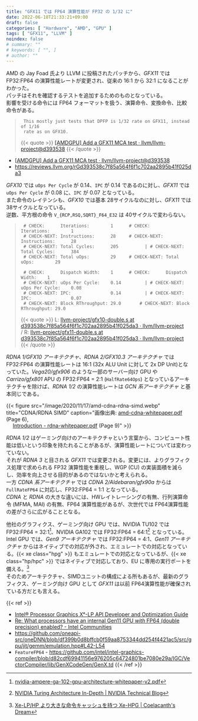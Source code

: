 ```yaml
---
title: "GFX11 では FP64 演算性能が FP32 の 1/32 に"
date: 2022-06-18T21:33:21+09:00
draft: false
categories: [ "Hardware", "AMD", "GPU" ]
tags: [ "GFX11", "LLVM" ]
noindex: false
# summary: ""
# keywords: [ "", ]
# author: ""
---
```


AMD の Jay Foad 氏より LLVM に投稿されたパッチから、*GFX11* では FP32:FP64 の演算性能レートが変更され、従来の 16:1 から 32:1 になることがわかった。  
パッチはそれを確認するテストを追加するためのものとなっている。  
影響を受ける命令には FP64 フォーマットを扱う、演算命令、変換命令、比較命令がある。  

 > 		This mostly just tests that DPFP is 1/32 rate on GFX11, instead of 1/16
 > 		rate as on GFX10.
 >
 > {{< quote >}} [[AMDGPU] Add a GFX11 MCA test · llvm/llvm-project@d393538](https://github.com/llvm/llvm-project/commit/d393538c7f85a564f6f1c702aa2895b41f025da3) {{< /quote >}}

 * [[AMDGPU] Add a GFX11 MCA test · llvm/llvm-project@d393538](https://github.com/llvm/llvm-project/commit/d393538c7f85a564f6f1c702aa2895b41f025da3)
 * <https://reviews.llvm.org/rGd393538c7f85a564f6f1c702aa2895b41f025da3>

*GFX10* では `uOps Per Cycle` が 0.14、`IPC` が 0.14 であるのに対し、*GFX11* では `uOps Per Cycle` が 0.08 に、`IPC` が 0.07 となっている。  
また命令のレイテンシも、*GFX10* では基本 28サイクルなのに対し、*GFX11* では 38サイクルとなっている。  
逆数、平方根の命令 `V_{RCP,RSQ,SQRT}_F64_E32` は 40サイクルで変わらない。  

 > 		# CHECK:      Iterations:        1		# CHECK:      Iterations:        1
 > 		# CHECK-NEXT: Instructions:      28		# CHECK-NEXT: Instructions:      28
 > 		# CHECK-NEXT: Total Cycles:      205	      |	# CHECK-NEXT: Total Cycles:      384
 > 		# CHECK-NEXT: Total uOps:        29		# CHECK-NEXT: Total uOps:        29
 > 		
 > 		# CHECK:      Dispatch Width:    1		# CHECK:      Dispatch Width:    1
 > 		# CHECK-NEXT: uOps Per Cycle:    0.14	      |	# CHECK-NEXT: uOps Per Cycle:    0.08
 > 		# CHECK-NEXT: IPC:               0.14	      |	# CHECK-NEXT: IPC:               0.07
 > 		# CHECK-NEXT: Block RThroughput: 29.0		# CHECK-NEXT: Block RThroughput: 29.0
 >
 > {{< quote >}} L: [llvm-project/gfx10-double.s at d393538c7f85a564f6f1c702aa2895b41f025da3 · llvm/llvm-project](https://github.com/llvm/llvm-project/blob/d393538c7f85a564f6f1c702aa2895b41f025da3/llvm/test/tools/llvm-mca/AMDGPU/gfx10-double.s) <br> / R: [llvm-project/gfx11-double.s at d393538c7f85a564f6f1c702aa2895b41f025da3 · llvm/llvm-project](https://github.com/llvm/llvm-project/blob/d393538c7f85a564f6f1c702aa2895b41f025da3/llvm/test/tools/llvm-mca/AMDGPU/gfx11-double.s) {{< /quote >}}

*RDNA 1/GFX10 アーキテクチャ*、*RDNA 2/GFX10.3 アーキテクチャ* では FP32:FP64 の演算性能レートは 16:1 (32x ALU Unit に対して 2x DP Unit)となっていた。*Vega20/gfx906* のような一部のサーバー向け GPU や *Carrizo/gfx801* APU の FP32:FP64 = 2:1 (`HalfRate64Ops`) となっているアーキテクチャを除けば、*RDNA 1/2* の演算性能レートは *GCN 系アーキテクチャ* と基本同じである。  

{{< figure src="/image/2020/11/17/amd-cdna-rdna-simd.webp" title="CDNA/RDNA SIMD" caption="画像出典: [amd-cdna-whitepaper.pdf](https://www.amd.com/system/files/documents/amd-cdna-whitepaper.pdf) (Page 6), <br>&emsp; [Introduction - rdna-whitepaper.pdf](https://www.amd.com/system/files/documents/rdna-whitepaper.pdf) (Page 9)" >}}

*RDNA 1/2* はゲーミング向けのアーキテクチャという言葉から、コンピュート性能は低いという印象を持たれることがあるが、演算性能レートについては変わっていない。  
それが *RDNA 3* と目される *GFX11* では変更される。変更には、よりグラフィクス処理で求められる FP32 演算性能を重視し、WGP (CU) の実装面積を減らし、効率を向上させる目的があるのではないかと考えられる。  
一方 *CDNA 系アーキテクチャ* では *CDNA 2/Aldebaran/gfx90a* からは `FullRateFP64` に対応し、FP32:FP64 = 1:1 となっている。  
*CDNA* と *RDNA* の大きな違いには、HWレイトレーシングの有無、行列演算命令 (MFMA, MAI) の有無、FP64 演算性能があるが、次世代では FP64演算性能の差がさらに広がることとなる。  

他社のグラフィクス、ゲーミング向け GPU では、NVIDIA TU102 では FP32:FP64 = 32:1[^tu102]、NVIDIA GA102 では FP32:FP64 = 64:1[^ga102] となっている。  
Intel GPU では、*Gen9 アーキテクチャ* では FP32:FP64 = 4:1、*Gen11 アーキテクチャ* からはネイティブでの対応が外され、エミュレートでの対応となっている。{{< xe class="hpg" >}} もエミュレートでの対応となっているが、{{< xe class="hp/hpc" >}} ではネイティブで対応しており、EU に専用の実行ポートを備える。[^intel-gpu]  
そのためアーキテクチャ、SIMDユニットの構成による所もあるが、最新のグラフィクス、ゲーミング向け GPU として *GFX11* は以前 FP64演算性能が確保されている方だとも言える。  

[^intel-gpu]: [Xe-LP/HP より大きな命令キャッシュを持つ Xe-HPG | Coelacanth's Dream](/posts/2021/09/16/intel-xe_hpg-icache/)

[^tu102]: [nvidia-ampere-ga-102-gpu-architecture-whitepaper-v2.pdf](https://www.nvidia.com/content/PDF/nvidia-ampere-ga-102-gpu-architecture-whitepaper-v2.pdf)
[^ga102]: [NVIDIA Turing Architecture In-Depth | NVIDIA Technical Blog](https://developer.nvidia.com/blog/nvidia-turing-architecture-in-depth/)

{{< ref >}}
 * [Intel® Processor Graphics Xᵉ-LP API Developer and Optimization Guide](https://www.intel.com/content/www/us/en/developer/articles/guide/lp-api-developer-optimization-guide.html)
 * [Re: What processors have an internal Gen11 GPU *with* FP64 (double precision) enabled? - Intel Communities](https://community.intel.com/t5/Graphics/What-processors-have-an-internal-Gen11-GPU-with-FP64-double/m-p/691217)
 * <https://github.com/oneapi-src/oneDNN/blob/df399b0d8bffcb0f59aa8753344dd254f4421ac5/src/gpu/jit/gemm/emulation.hpp#L42-L54>
 * `FeatureFP64` - <https://github.com/intel/intel-graphics-compiler/blob/d82cdf69941156e976205c64724801be7080e29a/IGC/VectorCompiler/lib/GenXCodeGen/GenX.td>
{{< /ref >}}
